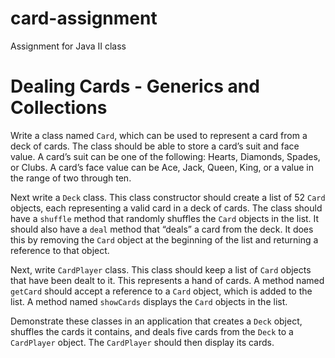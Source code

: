 # card-assignment
Assignment for Java II class

# Dealing Cards - Generics and Collections

Write a class named `Card`, which can be used to represent a card from a deck of cards. 
The class should be able to store a card’s suit and face value. 
A card’s suit can be one of the following: Hearts, Diamonds, Spades, or Clubs. 
A card’s face value can be Ace, Jack, Queen, King, or a value in the range of two through ten.

Next write a `Deck` class. 
This class constructor should create a list of 52 `Card` objects, each representing a valid card in a deck of cards. 
The class should have a `shuffle` method that randomly shuffles the `Card` objects in the list. 
It should also have a `deal` method that “deals” a card from the deck. 
It does this by removing the `Card` object at the beginning of the list and returning a reference to that object.

Next, write `CardPlayer` class. 
This class should keep a list of `Card` objects that have been dealt to it. 
This represents a hand of cards. 
A method named `getCard` should accept a reference to a `Card` object, which is added to the list. 
A method named `showCards` displays the `Card` objects in the list.

Demonstrate these classes in an application that creates a `Deck` object, shuffles the cards it contains, and deals five cards from the `Deck` to a `CardPlayer` object. 
The `CardPlayer` should then display its cards.
